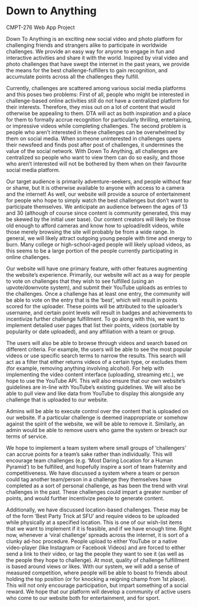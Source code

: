 # Down to Anything
CMPT-276 Web App Project


Down To Anything is an exciting new social video and photo platform for challenging friends and strangers alike to participate in worldwide challenges. We provide an easy way for anyone to engage in fun and interactive activities and share it with the world. Inspired by viral video and photo challenges that have swept the internet in the past years, we provide the means for the best challenge-fulfillers to gain recognition, and accumulate points across all the challenges they fulfill.

Currently, challenges are scattered among various social media platforms and this poses two problems: First of all, people who might be interested in challenge-based online activities still do not have a centralized platform for their interests. Therefore, they miss out on a lot of content that would otherwise be appealing to them. DTA will act as both inspiration and a place for them to formally accrue recognition for particularly thrilling, entertaining, or impressive videos while completing challenges. The second problem is people who aren’t interested in these challenges can be overwhelmed by them on social media. When someone uninterested in challenges opens their newsfeed and finds post after post of challenges, it undermines the value of the social network. With Down To Anything, all challenges are centralized so people who want to view them can do so easily, and those who aren’t interested will not be bothered by them when on their favourite social media platform.

Our target audience is primarily adventure-seekers, and people without fear or shame, but it is otherwise available to anyone with access to a camera and the internet! As well, our website will provide a source of entertainment for people who hope to simply watch the best challenges but don’t want to participate themselves. We anticipate an audience between the ages of 13 and 30 (although of course since content is community generated, this may be skewed by the initial user base). Our content creators will likely be those old enough to afford cameras and know how to upload/edit videos, while those merely browsing the site will probably be from a wide range. In general, we will likely attract outgoing young people with time and energy to burn. Many college or high-school-aged people will likely upload videos, as this seems to be a large portion of the people currently participating in online challenges.

Our website will have one primary feature, with other features augmenting the website’s experience. Primarily, our website will act as a way for people to vote on challenges that they wish to see fulfilled (using an upvote/downvote system), and submit their YouTube uploads as entries to the challenges. Once a challenge has at least one entry, the community will be able to vote on the entry that is the ‘best’, which will result in points scored for the uploader. These points will be attributed to the uploader’s username, and certain point levels will result in badges and achievements to incentivize further challenge fulfillment. To go along with this, we want to implement detailed user pages that list their points, videos (sortable by popularity or date uploaded), and any affiliation with a team or group.

The users will also be able to browse through videos and search based on different criteria.  For example, the users will be able to see the most popular videos or use specific search terms to narrow the results. This search will act as a filter that either returns videos of a certain type, or excludes them (for example, removing anything involving alcohol). For help with implementing the video content interface (uploading, streaming etc.), we hope to use the YouTube API. This will also ensure that our own website’s guidelines are in-line with YouTube’s existing guidelines. We will also be able to pull view and like data from YouTube to display this alongside any challenge that is uploaded to our website.

Admins will be able to execute control over the content that is uploaded on our website. If a particular challenge is deemed inappropriate or somehow against the spirit of the website, we will be able to remove it. Similarly, an admin would be able to remove users who game the system or breach our terms of service.

	
We hope to implement a team system where small groups of ‘challengers’ can accrue points for a team’s sake rather than individually. This will encourage team challenges (e.g. ‘Most Daring Location for a Human Pyramid’) to be fulfilled, and hopefully inspire a sort of team fraternity and competitiveness. We have discussed a system where a team or person could tag another team/person in a challenge they themselves have completed as a sort of personal challenge, as has been the trend with viral challenges in the past. These challenges could impart a greater number of points, and would further incentivize people to generate content.

Additionally, we have discussed location-based challenges. These may be of the form ‘Best Party Trick at SFU’ and require videos to be uploaded while physically at a specified location. This is one of our wish-list items that we want to implement if it is feasible, and if we have enough time.
Right now, whenever a ‘viral challenge’ spreads across the internet, it is sort of a clunky ad-hoc procedure. People upload to either YouTube or a native video-player (like Instagram or Facebook Videos) and are forced to either send a link to their video, or tag the people they want to see it (as well as the people they hope to challenge). At most, quality of challenge fulfillment is based around views or likes. With our system, we will add a sense of measured competition, where people will be able to boast to friends about holding the top position (or for knocking a reigning champ from 1st place). This will not only encourage participation, but impart something of a social reward. We hope that our platform will develop a community of active users who come to our website both for entertainment, and for sport.
